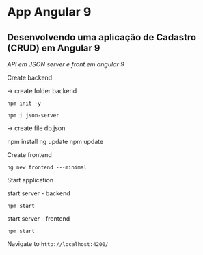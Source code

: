 # App Angular 9

## Desenvolvendo uma aplicação de Cadastro (CRUD) em Angular 9

*API em JSON server e front em angular 9*

Create backend

-> create folder backend

```npm init -y```

```npm i json-server```

-> create file db.json



npm install
ng update
npm update

Create frontend

```ng new frontend ---minimal```


Start application

start server - backend

```npm start```

start server - frontend

```npm start```


Navigate to `http://localhost:4200/`
